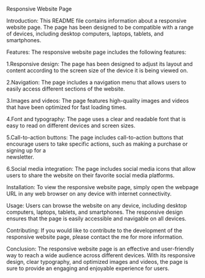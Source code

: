 Responsive Website Page

Introduction:
This README file contains information about a responsive website page. The page has been designed to be compatible with a range of devices, including desktop computers, laptops, tablets, and smartphones.

Features:
The responsive website page includes the following features:

  1.Responsive design: The page has been designed to adjust its layout and content according to the screen size of the device it is being viewed on.
	
  2.Navigation: The page includes a navigation menu that allows users to easily access different sections of the website.
	
  3.Images and videos: The page features high-quality images and videos that have been optimized for fast loading times.
	
  4.Font and typography: The page uses a clear and readable font that is easy to read on different devices and screen sizes.
	
  5.Call-to-action buttons: The page includes call-to-action buttons that encourage users to take specific actions, such as making a purchase or signing up for a  
  newsletter.
	
  6.Social media integration: The page includes social media icons that allow users to share the website on their favorite social media platforms.

Installation:
To view the responsive website page, simply open the webpage URL in any web browser on any device with internet connectivity.

Usage:
Users can browse the website on any device, including desktop computers, laptops, tablets, and smartphones. The responsive design ensures that the page is easily accessible and navigable on all devices.

Contributing:
If you would like to contribute to the development of the responsive website page, please contact the me for more information.

Conclusion:
The responsive website page is an effective and user-friendly way to reach a wide audience across different devices. With its responsive design, clear typography, and optimized images and videos, the page is sure to provide an engaging and enjoyable experience for users.
